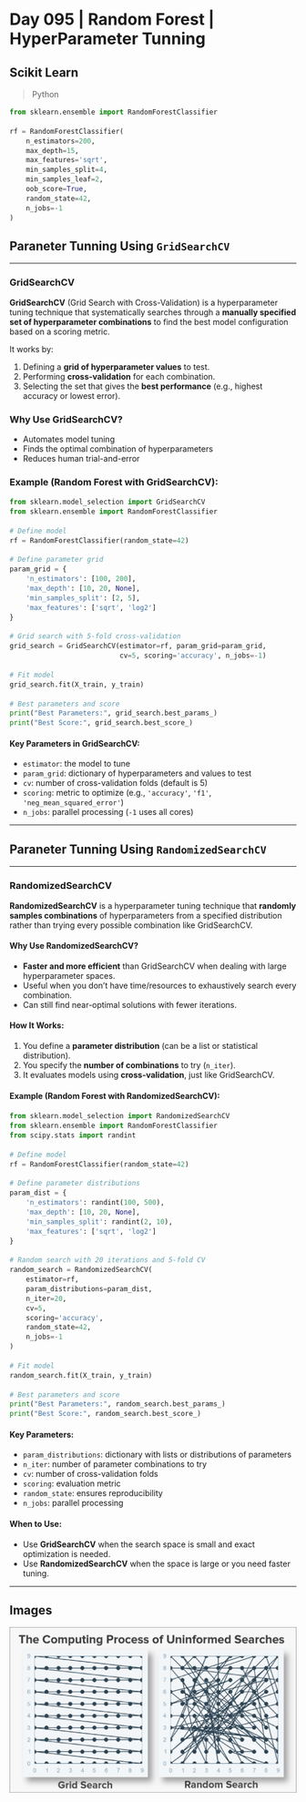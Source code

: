 # Day 095 | Random Forest | HyperParameter Tunning

## Scikit Learn
> Python
```python
from sklearn.ensemble import RandomForestClassifier

rf = RandomForestClassifier(
    n_estimators=200,
    max_depth=15,
    max_features='sqrt',
    min_samples_split=4,
    min_samples_leaf=2,
    oob_score=True,
    random_state=42,
    n_jobs=-1
)
```

## Paraneter Tunning Using `GridSearchCV`
---

### GridSearchCV

**GridSearchCV** (Grid Search with Cross-Validation) is a hyperparameter tuning technique that systematically searches through a **manually specified set of hyperparameter combinations** to find the best model configuration based on a scoring metric.

It works by:

1. Defining a **grid of hyperparameter values** to test.
2. Performing **cross-validation** for each combination.
3. Selecting the set that gives the **best performance** (e.g., highest accuracy or lowest error).

### Why Use GridSearchCV?

* Automates model tuning
* Finds the optimal combination of hyperparameters
* Reduces human trial-and-error

### Example (Random Forest with GridSearchCV):

```python
from sklearn.model_selection import GridSearchCV
from sklearn.ensemble import RandomForestClassifier

# Define model
rf = RandomForestClassifier(random_state=42)

# Define parameter grid
param_grid = {
    'n_estimators': [100, 200],
    'max_depth': [10, 20, None],
    'min_samples_split': [2, 5],
    'max_features': ['sqrt', 'log2']
}

# Grid search with 5-fold cross-validation
grid_search = GridSearchCV(estimator=rf, param_grid=param_grid,
                           cv=5, scoring='accuracy', n_jobs=-1)

# Fit model
grid_search.fit(X_train, y_train)

# Best parameters and score
print("Best Parameters:", grid_search.best_params_)
print("Best Score:", grid_search.best_score_)
```

#### Key Parameters in GridSearchCV:

* `estimator`: the model to tune
* `param_grid`: dictionary of hyperparameters and values to test
* `cv`: number of cross-validation folds (default is 5)
* `scoring`: metric to optimize (e.g., `'accuracy'`, `'f1'`, `'neg_mean_squared_error'`)
* `n_jobs`: parallel processing (`-1` uses all cores)

---


## Paraneter Tunning Using `RandomizedSearchCV`
---

### RandomizedSearchCV

**RandomizedSearchCV** is a hyperparameter tuning technique that **randomly samples combinations** of hyperparameters from a specified distribution rather than trying every possible combination like GridSearchCV.

#### Why Use RandomizedSearchCV?

* **Faster and more efficient** than GridSearchCV when dealing with large hyperparameter spaces.
* Useful when you don’t have time/resources to exhaustively search every combination.
* Can still find near-optimal solutions with fewer iterations.

#### How It Works:

1. You define a **parameter distribution** (can be a list or statistical distribution).
2. You specify the **number of combinations** to try (`n_iter`).
3. It evaluates models using **cross-validation**, just like GridSearchCV.

#### Example (Random Forest with RandomizedSearchCV):

```python
from sklearn.model_selection import RandomizedSearchCV
from sklearn.ensemble import RandomForestClassifier
from scipy.stats import randint

# Define model
rf = RandomForestClassifier(random_state=42)

# Define parameter distributions
param_dist = {
    'n_estimators': randint(100, 500),
    'max_depth': [10, 20, None],
    'min_samples_split': randint(2, 10),
    'max_features': ['sqrt', 'log2']
}

# Random search with 20 iterations and 5-fold CV
random_search = RandomizedSearchCV(
    estimator=rf,
    param_distributions=param_dist,
    n_iter=20,
    cv=5,
    scoring='accuracy',
    random_state=42,
    n_jobs=-1
)

# Fit model
random_search.fit(X_train, y_train)

# Best parameters and score
print("Best Parameters:", random_search.best_params_)
print("Best Score:", random_search.best_score_)
```

#### Key Parameters:

* `param_distributions`: dictionary with lists or distributions of parameters
* `n_iter`: number of parameter combinations to try
* `cv`: number of cross-validation folds
* `scoring`: evaluation metric
* `random_state`: ensures reproducibility
* `n_jobs`: parallel processing

#### When to Use:

* Use **GridSearchCV** when the search space is small and exact optimization is needed.
* Use **RandomizedSearchCV** when the space is large or you need faster tuning.

---

## Images
![image1](assets/img.png)
